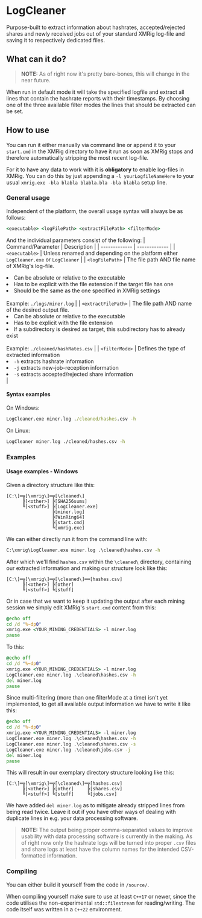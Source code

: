 # LogCleaner
Purpose-built to extract information about hashrates, accepted/rejected shares and newly received jobs out of your standard XMRig log-file and saving it to respectively dedicated files.

## What can it do?
> **NOTE:** As of right now it's pretty bare-bones, this will change in the near future.

When run in default mode it will take the specified logfile and extract all lines that contain the hashrate reports with their timestamps.
By choosing one of the three available filter modes the lines that should be extracted can be set.

## How to use
You can run it either manually via command line or append it to your `start.cmd` in the XMRig directory to have it run as soon as XMRig stops and therefore automatically stripping the most recent log-file.

For it to have any data to work with it is **obligatory** to enable log-files in XMRig. 
You can do this by just appending a `-l yourLogfileNameHere` to your usual `xmrig.exe -bla blabla blabla.bla -bla blabla` setup line.

### General usage
Independent of the platform, the overall usage syntax will always be as follows:

```.cmd
<executable> <logFilePath> <extractFilePath> <filterMode>
```

And the individual parameters consist of the following:
| Command/Parameter  | Description |
| ------------- | ------------- |
| `<executable>`  | Unless renamed and depending on the platform either `LogCleaner.exe` or `LogCleaner`  |
| `<logFilePath>`  | The file path AND file name of XMRig's log-file.<li>Can be absolute or relative to the executable</li><li>Has to be explicit with the file extension if the target file has one</li><li>Should be the same as the one specified in XMRig settings</li><br>Example: `./logs/miner.log`  |
| `<extractFilePath>`  | The file path AND name of the desired output file.<li>Can be absolute or relative to the executable</li><li>Has to be explicit with the file extension</li><li>If a subdirectory is desired as target, this subdirectory has to already exist</li><br>Example: `./cleaned/hashRates.csv`  |
| `<filterMode>`  | Defines the type of extracted information<li>`-h` extracts hashrate information</li><li>`-j` extracts new-job-reception information</li><li>`-s` extracts accepted/rejected share information</li>  |

#### Syntax examples
On Windows:
```.cmd
LogCleaner.exe miner.log ./cleaned/hashes.csv -h
```
On Linux:
```.bash
LogCleaner miner.log ./cleaned/hashes.csv -h
```

### Examples
#### Usage examples - Windows
Given a directory structure like this:
```
[C:\]═╦[\xmrig\]═╦[\cleaned\]
      ╠[<other>] ╠[SHA256sums]
      ╚[<stuff>] ╠[LogCleaner.exe]
                 ╠[miner.log]
                 ╠[WinRing64]
                 ╠[start.cmd]
                 ╚[xmrig.exe]
```
We can either directly run it from the command line with:
```.cmd
C:\xmrig\LogCleaner.exe miner.log .\cleaned\hashes.csv -h
```
After which we'll find `hashes.csv` within the `\cleaned\` directory, containing our extracted information and making our structure look like this:
```
[C:\]═╦[\xmrig\]═╦[\cleaned\]══[hashes.csv]
      ╠[<other>] ╠[other]
      ╚[<stuff>] ╚[stuff]
```

Or in case that we want to keep it updating the output after each mining session we simply edit XMRig's `start.cmd` content from this:
```.cmd
@echo off
cd /d "%~dp0"
xmrig.exe <YOUR_MINING_CREDENTIALS> -l miner.log
pause
```
To this:
```.cmd
@echo off
cd /d "%~dp0"
xmrig.exe <YOUR_MINING_CREDENTIALS> -l miner.log
LogCleaner.exe miner.log .\cleaned\hashes.csv -h
del miner.log
pause
```
Since multi-filtering (more than one filterMode at a time) isn't yet implemented, to get all available output information we have to write it like this:
```.cmd
@echo off
cd /d "%~dp0"
xmrig.exe <YOUR_MINING_CREDENTIALS> -l miner.log
LogCleaner.exe miner.log .\cleaned\hashes.csv -h
LogCleaner.exe miner.log .\cleaned\shares.csv -s
LogCleaner.exe miner.log .\cleaned\jobs.csv -j
del miner.log
pause
```
This will result in our exemplary directory structure looking like this:
```
[C:\]═╦[\xmrig\]═╦[\cleaned\]═╦[hashes.csv]
      ╠[<other>] ╠[other]     ╠[shares.csv]
      ╚[<stuff>] ╚[stuff]     ╚[jobs.csv]
```

We have added `del miner.log` as to mitigate already stripped lines from being read twice. Leave it out if you have other ways of dealing with duplicate lines in e.g. your data processing software.

> **NOTE:** The output being proper comma-separated values to improve usability with data processing software is currently in the making. As of right now only the hashrate logs will be turned into proper `.csv` files and share logs at least have the column names for the intended CSV-formatted information.

### Compiling
You can either build it yourself from the code in `/source/`.

When compiling yourself make sure to use at least `C++17` or newer, since the code utilises the non-experimental `std::filestream` for reading/writing. The code itself was written in a `C++22` environment.
